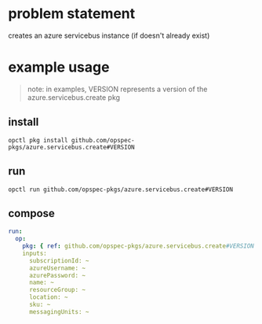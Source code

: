 # problem statement
creates an azure servicebus instance (if doesn't already exist)

# example usage

> note: in examples, VERSION represents a version of the azure.servicebus.create pkg

## install

```shell
opctl pkg install github.com/opspec-pkgs/azure.servicebus.create#VERSION
```

## run

```
opctl run github.com/opspec-pkgs/azure.servicebus.create#VERSION
```

## compose

```yaml
run:
  op:
    pkg: { ref: github.com/opspec-pkgs/azure.servicebus.create#VERSION }
    inputs: 
      subscriptionId: ~
      azureUsername: ~
      azurePassword: ~
      name: ~
      resourceGroup: ~
      location: ~
      sku: ~
      messagingUnits: ~
```
